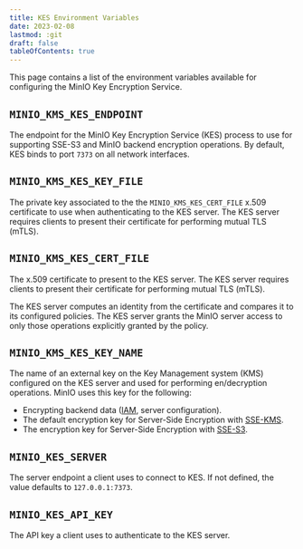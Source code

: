 ```yaml
---
title: KES Environment Variables
date: 2023-02-08
lastmod: :git
draft: false
tableOfContents: true
---
```


This page contains a list of the environment variables available for configuring the MinIO Key Encryption Service.

## `MINIO_KMS_KES_ENDPOINT`

The endpoint for the MinIO Key Encryption Service (KES) process to use for supporting SSE-S3 and MinIO backend encryption operations.
By default, KES binds to port `7373` on all network interfaces.

## `MINIO_KMS_KES_KEY_FILE`

The private key associated to the the `MINIO_KMS_KES_CERT_FILE` x.509 certificate to use when authenticating to the KES server. 
The KES server requires clients to present their certificate for performing mutual TLS (mTLS).

## `MINIO_KMS_KES_CERT_FILE`

The x.509 certificate to present to the KES server. 
The KES server requires clients to present their certificate for performing mutual TLS (mTLS).

The KES server computes an identity from the certificate and compares it to its configured policies. 
The KES server grants the MinIO server access to only those operations explicitly granted by the policy.

## `MINIO_KMS_KES_KEY_NAME`

The name of an external key on the Key Management system (KMS) configured on the KES server and used for performing en/decryption operations. 
MinIO uses this key for the following:

- Encrypting backend data ([IAM](https://docs.min.io/community/minio-object-store/administration/identity-access-management.html), server configuration).
- The default encryption key for Server-Side Encryption with [SSE-KMS](https://docs.min.io/community/minio-object-store/administration/server-side-encryption/server-side-encryption-sse-kms.html#minio-encryption-sse-kms).
- The encryption key for Server-Side Encryption with [SSE-S3](https://docs.min.io/community/minio-object-store/administration/server-side-encryption/server-side-encryption-sse-s3.html#minio-encryption-sse-s3).

## `MINIO_KES_SERVER`

The server endpoint a client uses to connect to KES.
If not defined, the value defaults to `127.0.0.1:7373`.


## `MINIO_KES_API_KEY`

The API key a client uses to authenticate to the KES server.